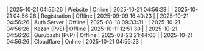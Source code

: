 | 2025-10-21 04:56:26 | Website | Online | 2025-10-21 04:56:23 |
| 2025-10-21 04:56:26 | Registration | Offline | 2025-09-09 16:40:23 |
| 2025-10-21 04:56:26 | Auth Server | Offline | 2025-08-18 09:33:31 |
| 2025-10-21 04:56:26 | Kezan (PvE) | Offline | 2025-10-11 12:51:30 |
| 2025-10-21 04:56:26 | Gurubashi (PvP) | Offline | 2025-08-23 21:44:06 |
| 2025-10-21 04:56:26 | Cloudflare | Online | 2025-10-21 04:56:23 |
